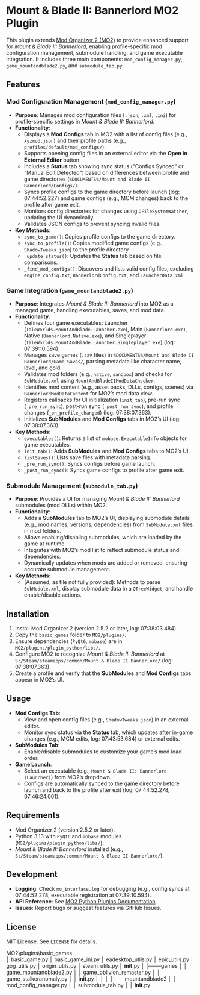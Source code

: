 # Mount & Blade II: Bannerlord MO2 Plugin

This plugin extends [Mod Organizer 2 (MO2)](https://www.modorganizer.org/) to provide enhanced support for *Mount & Blade II: Bannerlord*, enabling profile-specific mod configuration management, submodule handling, and game executable integration. It includes three main components: `mod_config_manager.py`, `game_mountandblade2.py`, and `submodule_tab.py`.

## Features

### Mod Configuration Management (`mod_config_manager.py`)
- **Purpose**: Manages mod configuration files (`.json`, `.xml`, `.ini`) for profile-specific settings in *Mount & Blade II: Bannerlord*.
- **Functionality**:
  - Displays a **Mod Configs** tab in MO2 with a list of config files (e.g., `xyzmod.json`) and their profile paths (e.g., `profiles/default/mod_configs/`).
  - Supports opening config files in an external editor via the **Open in External Editor** button.
  - Includes a **Status** tab showing sync status ("Configs Synced" or "Manual Edit Detected") based on differences between profile and game directories (`%DOCUMENTS%/Mount and Blade II Bannerlord/Configs/`).
  - Syncs profile configs to the game directory before launch (log: 07:44:52.227) and game configs (e.g., MCM changes) back to the profile after game exit.
  - Monitors config directories for changes using `QFileSystemWatcher`, updating the UI dynamically.
  - Validates JSON configs to prevent syncing invalid files.
- **Key Methods**:
  - `sync_to_game()`: Copies profile configs to the game directory.
  - `sync_to_profile()`: Copies modified game configs (e.g., `ShadowTweaks.json`) to the profile directory.
  - `_update_status()`: Updates the **Status** tab based on file comparisons.
  - `_find_mod_configs()`: Discovers and lists valid config files, excluding `engine_config.txt`, `BannerlordConfig.txt`, and `LauncherData.xml`.

### Game Integration (`game_mountandblade2.py`)
- **Purpose**: Integrates *Mount & Blade II: Bannerlord* into MO2 as a managed game, handling executables, saves, and mod data.
- **Functionality**:
  - Defines four game executables: Launcher (`TaleWorlds.MountAndBlade.Launcher.exe`), Main (`Bannerlord.exe`), Native (`Bannerlord.Native.exe`), and Singleplayer (`TaleWorlds.MountAndBlade.Launcher.Singleplayer.exe`) (log: 07:39:10.594).
  - Manages save games (`.sav` files) in `%DOCUMENTS%/Mount and Blade II Bannerlord/Game Saves/`, parsing metadata like character name, level, and gold.
  - Validates mod folders (e.g., `native`, `sandbox`) and checks for `SubModule.xml` using `MountAndBladeIIModDataChecker`.
  - Identifies mod content (e.g., asset packs, DLLs, configs, scenes) via `BannerlordModDataContent` for MO2’s mod data view.
  - Registers callbacks for UI initialization (`init_tab`), pre-run sync (`_pre_run_sync`), post-run sync (`_post_run_sync`), and profile changes (`_on_profile_changed`) (log: 07:38:07.363).
  - Initializes **SubModules** and **Mod Configs** tabs in MO2’s UI (log: 07:38:07.363).
- **Key Methods**:
  - `executables()`: Returns a list of `mobase.ExecutableInfo` objects for game executables.
  - `init_tab()`: Adds **SubModules** and **Mod Configs** tabs to MO2’s UI.
  - `listSaves()`: Lists save files with metadata parsing.
  - `_pre_run_sync()`: Syncs configs before game launch.
  - `_post_run_sync()`: Syncs game configs to profile after game exit.

### Submodule Management (`submodule_tab.py`)
- **Purpose**: Provides a UI for managing *Mount & Blade II: Bannerlord* submodules (mod DLLs) within MO2.
- **Functionality**:
  - Adds a **SubModules** tab to MO2’s UI, displaying submodule details (e.g., mod names, versions, dependencies) from `SubModule.xml` files in mod folders.
  - Allows enabling/disabling submodules, which are loaded by the game at runtime.
  - Integrates with MO2’s mod list to reflect submodule status and dependencies.
  - Dynamically updates when mods are added or removed, ensuring accurate submodule management.
- **Key Methods**:
  - (Assumed, as file not fully provided): Methods to parse `SubModule.xml`, display submodule data in a `QTreeWidget`, and handle enable/disable actions.

## Installation
1. Install Mod Organizer 2 (version 2.5.2 or later, log: 07:38:03.484).
2. Copy the `basic_games` folder to `MO2/plugins/`.
3. Ensure dependencies (`PyQt6`, `mobase`) are in `MO2/plugins/plugin_python/libs/`.
4. Configure MO2 to recognize *Mount & Blade II: Bannerlord* at `S:/Steam/steamapps/common/Mount & Blade II Bannerlord/` (log: 07:38:07.363).
5. Create a profile and verify that the **SubModules** and **Mod Configs** tabs appear in MO2’s UI.

## Usage
- **Mod Configs Tab**:
  - View and open config files (e.g., `ShadowTweaks.json`) in an external editor.
  - Monitor sync status via the **Status** tab, which updates after in-game changes (e.g., MCM edits, log: 07:43:53.684) or external edits.
- **SubModules Tab**:
  - Enable/disable submodules to customize your game’s mod load order.
- **Game Launch**:
  - Select an executable (e.g., `Mount & Blade II: Bannerlord (Launcher)`) from MO2’s dropdown.
  - Configs are automatically synced to the game directory before launch and back to the profile after exit (log: 07:44:52.278, 07:46:24.001).

## Requirements
- Mod Organizer 2 (version 2.5.2 or later).
- Python 3.13 with `PyQt6` and `mobase` modules (`MO2/plugins/plugin_python/libs/`).
- *Mount & Blade II: Bannerlord* installed (e.g., `S:/Steam/steamapps/common/Mount & Blade II Bannerlord/`).

## Development
- **Logging**: Check `mo_interface.log` for debugging (e.g., config syncs at 07:44:52.278, executable registration at 07:39:10.594).
- **API Reference**: See [MO2 Python Plugins Documentation](https://www.modorganizer.org/python-plugins-doc/index.html).
- **Issues**: Report bugs or suggest features via GitHub Issues.

## License
MIT License. See `LICENSE` for details.


MO2\plugins\basic_games\
│   basic_game.py
│   basic_game_ini.py
│   eadesktop_utils.py
│   epic_utils.py
│   gog_utils.py
│   origin_utils.py
│   steam_utils.py
│   __init__.py
│
├───games
│   │   game_mountandblade2.py
│   │   game_oblivion_remaster.py
│   │   game_stalkeranomaly.py
│   │   __init__.py
│   │
│   ├───mountandblade2
│   │       mod_config_manager.py
│   │       submodule_tab.py
│   │       __init__.py